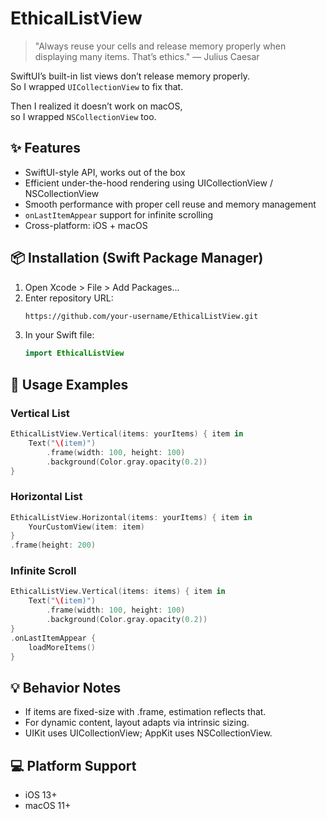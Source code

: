 # EthicalListView

> "Always reuse your cells and release memory properly when displaying many items. That’s ethics." — Julius Caesar

SwiftUI’s built-in list views don’t release memory properly.  
So I wrapped `UICollectionView` to fix that.

Then I realized it doesn’t work on macOS,  
so I wrapped `NSCollectionView` too.  

## ✨ Features
- SwiftUI-style API, works out of the box
- Efficient under-the-hood rendering using UICollectionView / NSCollectionView
- Smooth performance with proper cell reuse and memory management
- `onLastItemAppear` support for infinite scrolling
- Cross-platform: iOS + macOS

## 📦 Installation (Swift Package Manager)
1. Open Xcode > File > Add Packages...
1. Enter repository URL:
    ```markdown
    https://github.com/your-username/EthicalListView.git
    ```
1. In your Swift file:
    ```swift
    import EthicalListView
    ```

## 🚀 Usage Examples

### Vertical List
```swift
EthicalListView.Vertical(items: yourItems) { item in
    Text("\(item)")
        .frame(width: 100, height: 100)
        .background(Color.gray.opacity(0.2))
}
```

### Horizontal List
```swift
EthicalListView.Horizontal(items: yourItems) { item in
    YourCustomView(item: item)
}
.frame(height: 200)
```

### Infinite Scroll
```swift
EthicalListView.Vertical(items: items) { item in
    Text("\(item)")
        .frame(width: 100, height: 100)
        .background(Color.gray.opacity(0.2))
}
.onLastItemAppear {
    loadMoreItems()
}
```

## 💡 Behavior Notes
- If items are fixed-size with .frame, estimation reflects that.
- For dynamic content, layout adapts via intrinsic sizing.
- UIKit uses UICollectionView; AppKit uses NSCollectionView.

## 💻 Platform Support
- iOS 13+
- macOS 11+